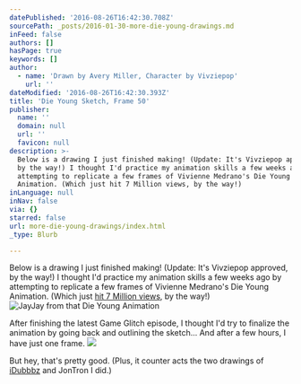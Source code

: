 ```yaml
---
datePublished: '2016-08-26T16:42:30.708Z'
sourcePath: _posts/2016-01-30-more-die-young-drawings.md
inFeed: false
authors: []
hasPage: true
keywords: []
author:
  - name: 'Drawn by Avery Miller, Character by Vivziepop'
    url: ''
dateModified: '2016-08-26T16:42:30.393Z'
title: 'Die Young Sketch, Frame 50'
publisher:
  name: ''
  domain: null
  url: ''
  favicon: null
description: >-
  Below is a drawing I just finished making! (Update: It's Vivziepop approved,
  by the way!) I thought I'd practice my animation skills a few weeks ago by
  attempting to replicate a few frames of Vivienne Medrano's Die Young
  Animation. (Which just hit 7 Million views, by the way!)
inLanguage: null
inNav: false
via: {}
starred: false
url: more-die-young-drawings/index.html
_type: Blurb

---
```

Below is a drawing I just finished making! (Update: It's Vivziepop approved, by the way!) I thought I'd practice my animation skills a few weeks ago by attempting to replicate a few frames of Vivienne Medrano's Die Young Animation. (Which just [hit 7 Million views][0], by the way!)
![JayJay from that Die Young Animation](https://s3-us-west-2.amazonaws.com/the-grid-img/p/d5df95052e4a993f637b8ab9c46302a1689d1179.jpg)

After finishing the latest Game Glitch episode, I thought I'd try to finalize the animation by going back and outlining the sketch... And after a few hours, I have just one frame.
![](https://s3-us-west-2.amazonaws.com/the-grid-img/p/9412fd873cfa769b705ee10f47de02a976f4ac6d.jpg)

But hey, that's pretty good. (Plus, it counter acts the two drawings of [iDubbbz][1] and JonTron I did.)

[0]: https://www.youtube.com/watch?v=-PKNuZovuSw
[1]: http://www.averymiller.org/some-older-drawings/